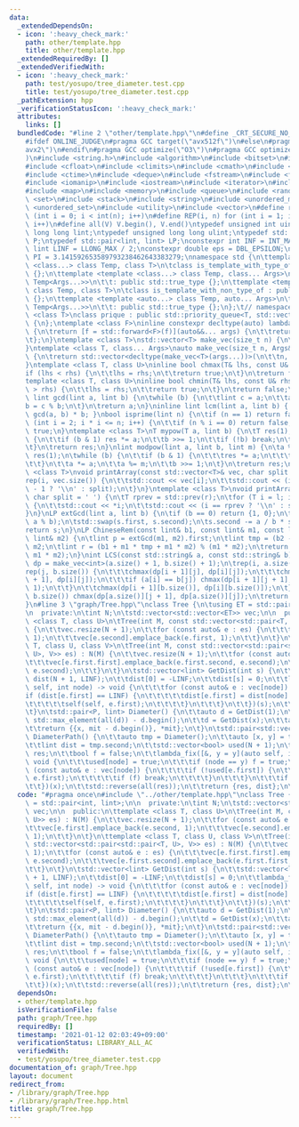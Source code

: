 ```yaml
---
data:
  _extendedDependsOn:
  - icon: ':heavy_check_mark:'
    path: other/template.hpp
    title: other/template.hpp
  _extendedRequiredBy: []
  _extendedVerifiedWith:
  - icon: ':heavy_check_mark:'
    path: test/yosupo/tree_diameter.test.cpp
    title: test/yosupo/tree_diameter.test.cpp
  _pathExtension: hpp
  _verificationStatusIcon: ':heavy_check_mark:'
  attributes:
    links: []
  bundledCode: "#line 2 \"other/template.hpp\"\n#define _CRT_SECURE_NO_WARNINGS\n\
    #ifdef ONLINE_JUDGE\n#pragma GCC target(\"avx512f\")\n#else\n#pragma GCC target(\"\
    avx2\")\n#endif\n#pragma GCC optimize(\"O3\")\n#pragma GCC optimize(\"unroll-loops\"\
    )\n#include <string.h>\n#include <algorithm>\n#include <bitset>\n#include <cassert>\n\
    #include <cfloat>\n#include <climits>\n#include <cmath>\n#include <complex>\n\
    #include <ctime>\n#include <deque>\n#include <fstream>\n#include <functional>\n\
    #include <iomanip>\n#include <iostream>\n#include <iterator>\n#include <list>\n\
    #include <map>\n#include <memory>\n#include <queue>\n#include <random>\n#include\
    \ <set>\n#include <stack>\n#include <string>\n#include <unordered_map>\n#include\
    \ <unordered_set>\n#include <utility>\n#include <vector>\n#define rep(i, n) for\
    \ (int i = 0; i < int(n); i++)\n#define REP(i, n) for (int i = 1; i <= int(n);\
    \ i++)\n#define all(V) V.begin(), V.end()\ntypedef unsigned int uint;\ntypedef\
    \ long long lint;\ntypedef unsigned long long ulint;\ntypedef std::pair<int, int>\
    \ P;\ntypedef std::pair<lint, lint> LP;\nconstexpr int INF = INT_MAX / 2;\nconstexpr\
    \ lint LINF = LLONG_MAX / 2;\nconstexpr double eps = DBL_EPSILON;\nconstexpr double\
    \ PI = 3.141592653589793238462643383279;\nnamespace std {\n\ttemplate <template\
    \ <class...> class Temp, class T>\n\tclass is_template_with_type_of : public std::false_type\
    \ {};\n\ttemplate <template <class...> class Temp, class... Args>\n\tclass is_template_with_type_of<Temp,\
    \ Temp<Args...>>\n\t\t: public std::true_type {};\n\ttemplate <template <auto...>\
    \ class Temp, class T>\n\tclass is_template_with_non_type_of : public std::false_type\
    \ {};\n\ttemplate <template <auto...> class Temp, auto... Args>\n\tclass is_template_with_non_type_of<Temp,\
    \ Temp<Args...>>\n\t\t: public std::true_type {};\n};\t// namespace std\ntemplate\
    \ <class T>\nclass prique : public std::priority_queue<T, std::vector<T>, std::greater<T>>\
    \ {\n};\ntemplate <class F>\ninline constexpr decltype(auto) lambda_fix(F&& f)\
    \ {\n\treturn [f = std::forward<F>(f)](auto&&... args) {\n\t\treturn f(f, std::forward<decltype(args)>(args)...);\n\
    \t};\n}\ntemplate <class T>\nstd::vector<T> make_vec(size_t n) {\n\treturn std::vector<T>(n);\n\
    }\ntemplate <class T, class... Args>\nauto make_vec(size_t n, Args&&... args)\
    \ {\n\treturn std::vector<decltype(make_vec<T>(args...))>(\n\t\tn, make_vec<T>(std::forward<Args>(args)...));\n\
    }\ntemplate <class T, class U>\ninline bool chmax(T& lhs, const U& rhs) {\n\t\
    if (lhs < rhs) {\n\t\tlhs = rhs;\n\t\treturn true;\n\t}\n\treturn false;\n}\n\
    template <class T, class U>\ninline bool chmin(T& lhs, const U& rhs) {\n\tif (lhs\
    \ > rhs) {\n\t\tlhs = rhs;\n\t\treturn true;\n\t}\n\treturn false;\n}\ninline\
    \ lint gcd(lint a, lint b) {\n\twhile (b) {\n\t\tlint c = a;\n\t\ta = b;\n\t\t\
    b = c % b;\n\t}\n\treturn a;\n}\ninline lint lcm(lint a, lint b) { return a /\
    \ gcd(a, b) * b; }\nbool isprime(lint n) {\n\tif (n == 1) return false;\n\tfor\
    \ (int i = 2; i * i <= n; i++) {\n\t\tif (n % i == 0) return false;\n\t}\n\treturn\
    \ true;\n}\ntemplate <class T>\nT mypow(T a, lint b) {\n\tT res(1);\n\twhile (true)\
    \ {\n\t\tif (b & 1) res *= a;\n\t\tb >>= 1;\n\t\tif (!b) break;\n\t\ta *= a;\n\
    \t}\n\treturn res;\n}\nlint modpow(lint a, lint b, lint m) {\n\ta %= m;\n\tlint\
    \ res(1);\n\twhile (b) {\n\t\tif (b & 1) {\n\t\t\tres *= a;\n\t\t\tres %= m;\n\
    \t\t}\n\t\ta *= a;\n\t\ta %= m;\n\t\tb >>= 1;\n\t}\n\treturn res;\n}\ntemplate\
    \ <class T>\nvoid printArray(const std::vector<T>& vec, char split = ' ') {\n\t\
    rep(i, vec.size()) {\n\t\tstd::cout << vec[i];\n\t\tstd::cout << (i == (int)vec.size()\
    \ - 1 ? '\\n' : split);\n\t}\n}\ntemplate <class T>\nvoid printArray(T l, T r,\
    \ char split = ' ') {\n\tT rprev = std::prev(r);\n\tfor (T i = l; i != r; i++)\
    \ {\n\t\tstd::cout << *i;\n\t\tstd::cout << (i == rprev ? '\\n' : split);\n\t\
    }\n}\nLP extGcd(lint a, lint b) {\n\tif (b == 0) return {1, 0};\n\tLP s = extGcd(b,\
    \ a % b);\n\tstd::swap(s.first, s.second);\n\ts.second -= a / b * s.first;\n\t\
    return s;\n}\nLP ChineseRem(const lint& b1, const lint& m1, const lint& b2, const\
    \ lint& m2) {\n\tlint p = extGcd(m1, m2).first;\n\tlint tmp = (b2 - b1) * p %\
    \ m2;\n\tlint r = (b1 + m1 * tmp + m1 * m2) % (m1 * m2);\n\treturn std::make_pair(r,\
    \ m1 * m2);\n}\nint LCS(const std::string& a, const std::string& b) {\n\tauto\
    \ dp = make_vec<int>(a.size() + 1, b.size() + 1);\n\trep(i, a.size()) {\n\t\t\
    rep(j, b.size()) {\n\t\t\tchmax(dp[i + 1][j], dp[i][j]);\n\t\t\tchmax(dp[i][j\
    \ + 1], dp[i][j]);\n\t\t\tif (a[i] == b[j]) chmax(dp[i + 1][j + 1], dp[i][j] +\
    \ 1);\n\t\t}\n\t\tchmax(dp[i + 1][b.size()], dp[i][b.size()]);\n\t}\n\trep(j,\
    \ b.size()) chmax(dp[a.size()][j + 1], dp[a.size()][j]);\n\treturn dp[a.size()][b.size()];\n\
    }\n#line 3 \"graph/Tree.hpp\"\nclass Tree {\n\tusing ET = std::pair<int, lint>;\n\
    \n  private:\n\tint N;\n\tstd::vector<std::vector<ET>> vec;\n\n  public:\n\ttemplate\
    \ <class T, class U>\n\tTree(int M, const std::vector<std::pair<T, U>> es) : N(M)\
    \ {\n\t\tvec.resize(N + 1);\n\t\tfor (const auto& e : es) {\n\t\t\tvec[e.first].emplace_back(e.second,\
    \ 1);\n\t\t\tvec[e.second].emplace_back(e.first, 1);\n\t\t}\n\t}\n\ttemplate <class\
    \ T, class U, class V>\n\tTree(int M, const std::vector<std::pair<std::pair<T,\
    \ U>, V>> es) : N(M) {\n\t\tvec.resize(N + 1);\n\t\tfor (const auto& e : es) {\n\
    \t\t\tvec[e.first.first].emplace_back(e.first.second, e.second);\n\t\t\tvec[e.first.second].emplace_back(e.first.first,\
    \ e.second);\n\t\t}\n\t}\n\tstd::vector<lint> GetDist(int s) {\n\t\tstd::vector<lint>\
    \ dist(N + 1, LINF);\n\t\tdist[0] = -LINF;\n\t\tdist[s] = 0;\n\t\tlambda_fix([&](auto\
    \ self, int node) -> void {\n\t\t\tfor (const auto& e : vec[node]) {\n\t\t\t\t\
    if (dist[e.first] == LINF) {\n\t\t\t\t\tdist[e.first] = dist[node] + e.second;\n\
    \t\t\t\t\tself(self, e.first);\n\t\t\t\t}\n\t\t\t}\n\t\t})(s);\n\t\treturn dist;\n\
    \t}\n\tstd::pair<P, lint> Diameter() {\n\t\tauto d = GetDist(1);\n\t\tint x =\
    \ std::max_element(all(d)) - d.begin();\n\t\td = GetDist(x);\n\t\tauto mit = std::max_element(all(d));\n\
    \t\treturn {{x, mit - d.begin()}, *mit};\n\t}\n\tstd::pair<std::vector<int>, lint>\
    \ DiameterPath() {\n\t\tauto tmp = Diameter();\n\t\tauto [x, y] = tmp.first;\n\
    \t\tlint dist = tmp.second;\n\t\tstd::vector<bool> used(N + 1);\n\t\tstd::vector<int>\
    \ res;\n\t\tbool f = false;\n\t\tlambda_fix([&, y = y](auto self, int node) ->\
    \ void {\n\t\t\tused[node] = true;\n\t\t\tif (node == y) f = true;\n\t\t\tfor\
    \ (const auto& e : vec[node]) {\n\t\t\t\tif (!used[e.first]) {\n\t\t\t\t\tself(self,\
    \ e.first);\n\t\t\t\t\tif (f) break;\n\t\t\t\t}\n\t\t\t}\n\t\t\tif (f) res.push_back(node);\n\
    \t\t})(x);\n\t\tstd::reverse(all(res));\n\t\treturn {res, dist};\n\t}\n};\n"
  code: "#pragma once\n#include \"../other/template.hpp\"\nclass Tree {\n\tusing ET\
    \ = std::pair<int, lint>;\n\n  private:\n\tint N;\n\tstd::vector<std::vector<ET>>\
    \ vec;\n\n  public:\n\ttemplate <class T, class U>\n\tTree(int M, const std::vector<std::pair<T,\
    \ U>> es) : N(M) {\n\t\tvec.resize(N + 1);\n\t\tfor (const auto& e : es) {\n\t\
    \t\tvec[e.first].emplace_back(e.second, 1);\n\t\t\tvec[e.second].emplace_back(e.first,\
    \ 1);\n\t\t}\n\t}\n\ttemplate <class T, class U, class V>\n\tTree(int M, const\
    \ std::vector<std::pair<std::pair<T, U>, V>> es) : N(M) {\n\t\tvec.resize(N +\
    \ 1);\n\t\tfor (const auto& e : es) {\n\t\t\tvec[e.first.first].emplace_back(e.first.second,\
    \ e.second);\n\t\t\tvec[e.first.second].emplace_back(e.first.first, e.second);\n\
    \t\t}\n\t}\n\tstd::vector<lint> GetDist(int s) {\n\t\tstd::vector<lint> dist(N\
    \ + 1, LINF);\n\t\tdist[0] = -LINF;\n\t\tdist[s] = 0;\n\t\tlambda_fix([&](auto\
    \ self, int node) -> void {\n\t\t\tfor (const auto& e : vec[node]) {\n\t\t\t\t\
    if (dist[e.first] == LINF) {\n\t\t\t\t\tdist[e.first] = dist[node] + e.second;\n\
    \t\t\t\t\tself(self, e.first);\n\t\t\t\t}\n\t\t\t}\n\t\t})(s);\n\t\treturn dist;\n\
    \t}\n\tstd::pair<P, lint> Diameter() {\n\t\tauto d = GetDist(1);\n\t\tint x =\
    \ std::max_element(all(d)) - d.begin();\n\t\td = GetDist(x);\n\t\tauto mit = std::max_element(all(d));\n\
    \t\treturn {{x, mit - d.begin()}, *mit};\n\t}\n\tstd::pair<std::vector<int>, lint>\
    \ DiameterPath() {\n\t\tauto tmp = Diameter();\n\t\tauto [x, y] = tmp.first;\n\
    \t\tlint dist = tmp.second;\n\t\tstd::vector<bool> used(N + 1);\n\t\tstd::vector<int>\
    \ res;\n\t\tbool f = false;\n\t\tlambda_fix([&, y = y](auto self, int node) ->\
    \ void {\n\t\t\tused[node] = true;\n\t\t\tif (node == y) f = true;\n\t\t\tfor\
    \ (const auto& e : vec[node]) {\n\t\t\t\tif (!used[e.first]) {\n\t\t\t\t\tself(self,\
    \ e.first);\n\t\t\t\t\tif (f) break;\n\t\t\t\t}\n\t\t\t}\n\t\t\tif (f) res.push_back(node);\n\
    \t\t})(x);\n\t\tstd::reverse(all(res));\n\t\treturn {res, dist};\n\t}\n};"
  dependsOn:
  - other/template.hpp
  isVerificationFile: false
  path: graph/Tree.hpp
  requiredBy: []
  timestamp: '2021-01-12 02:03:49+09:00'
  verificationStatus: LIBRARY_ALL_AC
  verifiedWith:
  - test/yosupo/tree_diameter.test.cpp
documentation_of: graph/Tree.hpp
layout: document
redirect_from:
- /library/graph/Tree.hpp
- /library/graph/Tree.hpp.html
title: graph/Tree.hpp
---
```

